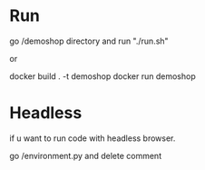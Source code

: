 # Run

go /demoshop directory and run "./run.sh"

or 

docker build . -t demoshop
docker run demoshop

# Headless
if u want to run code with headless browser. 

go /environment.py and delete comment 

